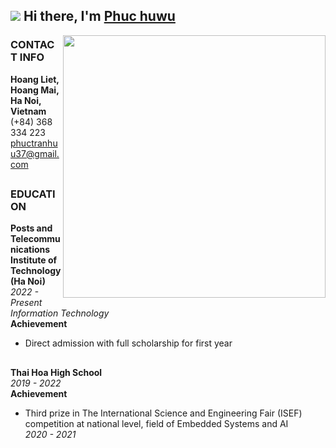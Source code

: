 ## ![](https://user-images.githubusercontent.com/18350557/176309783-0785949b-9127-417c-8b55-ab5a4333674e.gif) Hi there, I'm [Phuc huwu](https://github.com/login?return_to=https%3A%2F%2Fgithub.com%2FPhucHuwu)

<a href="https://github.com/login?return_to=https%3A%2F%2Fgithub.com%2FPhucHuwu"> 
    <img src="https://github.com/PhucHuwu/PhucHuwu/blob/main/PhucHuwu.jpg" align="right" height="420" />
</a>

### CONTACT INFO

**Hoang Liet, Hoang Mai, Ha Noi, Vietnam**  
(+84) 368 334 223  
phuctranhuu37@gmail.com  

##
### EDUCATION

**Posts and Telecommunications Institute of Technology (Ha Noi)**  
*2022 - Present*  
*Information Technology*  
**Achievement**  
- Direct admission with full scholarship for first year  
##
**Thai Hoa High School**  
*2019 - 2022*  
**Achievement**  
- Third prize in The International Science and Engineering Fair (ISEF) competition at national level, field of Embedded Systems and AI  
*2020 - 2021*

